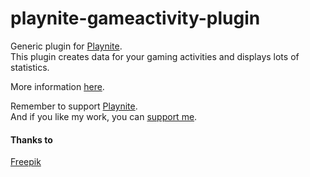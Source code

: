 # playnite-gameactivity-plugin
Generic plugin for [Playnite](https://playnite.link).  
This plugin creates data for your gaming activities and displays lots of statistics. 

More information [here](https://playnite.link/forum/thread-264.html).

Remember to support [Playnite](https://www.patreon.com/playnite).  
And if you like my work, you can [support me](https://www.paypal.me/lacro59).

#### Thanks to
[Freepik](https://www.flaticon.com/authors/freepik)
